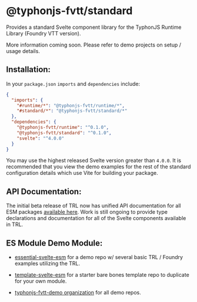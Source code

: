 # @typhonjs-fvtt/standard
Provides a standard Svelte component library for the TyphonJS Runtime Library (Foundry VTT version).

More information coming soon. Please refer to demo projects on setup / usage details.

## Installation:
In your `package.json` `imports` and `dependencies` include:
```json
{
  "imports": {
    "#runtime/*": "@typhonjs-fvtt/runtime/*",
    "#standard/*": "@typhonjs-fvtt/standard/*"
  },
  "dependencies": {
    "@typhonjs-fvtt/runtime": "^0.1.0",
    "@typhonjs-fvtt/standard": "^0.1.0",
    "svelte": "^4.0.0"
  }
}
```

You may use the highest released Svelte version greater than `4.0.0`. It is recommended that you view the demo examples
for the rest of the standard configuration details which use Vite for building your package.

## API Documentation:
The initial beta release of TRL now has unified API documentation for all ESM packages
[available here](https://typhonjs-fvtt-lib.github.io/api-docs/). Work is still ongoing to provide type declarations and
documentation for all of the Svelte components available in TRL.

## ES Module Demo Module:
- [essential-svelte-esm](https://github.com/typhonjs-fvtt-demo/essential-svelte-esm) for a demo repo
  w/ several basic TRL / Foundry examples utilizing the TRL.

- [template-svelte-esm](https://github.com/typhonjs-fvtt-demo/template-svelte-esm) for a starter bare bones template
  repo to duplicate for your own module.

- [typhonjs-fvtt-demo organization](https://github.com/typhonjs-fvtt-demo/) for
  all demo repos.
